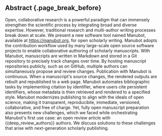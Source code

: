 ## Abstract {.page_break_before}

Open, collaborative research is a powerful paradigm that can immensely strengthen the scientific process by integrating broad and diverse expertise.
However, traditional research and multi-author writing processes break down at scale.
We present a new software tool named Manubot, available at <https://manubot.org>, for open scholarly writing.
Manubot adopts the contribution workflow used by many large-scale open source software projects to enable collaborative authoring of scholarly manuscripts.
With Manubot, manuscripts are written in Markdown and stored in a Git repository to precisely track changes over time.
By hosting manuscript repositories publicly, such as on GitHub, multiple authors can simultaneously propose and review changes.
Publication with Manubot is continuous.
When a manuscript's source changes, the rendered outputs are rebuilt and republished to a web page.
Manubot automates bibliographic tasks by implementing citation by identifier, where users cite persistent identifiers, whose metadata is then retrieved and rendered to a specified style.
Manubot modernizes publishing to align with the ideals of open science, making it transparent, reproducibile, immediate, versioned, collaborative, and free of charge.
Yet, fully open manuscript preparation also presents new challenges, which we faced while orchestrating Manubot's first use case: an open review article with {{deep_review_authors}} authors.
We discuss solutions to these challenges that arise with next-generation scholarly publishing.
